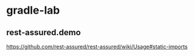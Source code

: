 # gradle-lab

## rest-assured.demo
https://github.com/rest-assured/rest-assured/wiki/Usage#static-imports
